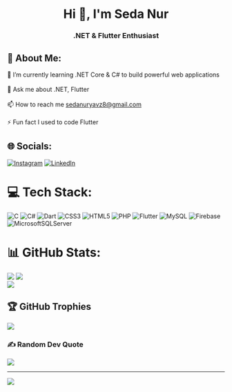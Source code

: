 <h1 align="center">Hi 👋, I'm Seda Nur</h1>
<h3 align="center">.NET & Flutter Enthusiast</h3>


## 💫 About Me:
🌱 I’m currently learning .NET Core & C# to build powerful web applications<br><br>💬 Ask me about .NET, Flutter<br><br>📫 How to reach me sedanuryavz8@gmail.com<br><br>⚡ Fun fact I used to code Flutter

## 🌐 Socials:
[![Instagram](https://img.shields.io/badge/Instagram-%23E4405F.svg?logo=Instagram&logoColor=white)](https://instagram.com/sedanuryavuz_) [![LinkedIn](https://img.shields.io/badge/LinkedIn-%230077B5.svg?logo=linkedin&logoColor=white)](https://linkedin.com/in/sedanuryavuz) 

# 💻 Tech Stack:
![C](https://img.shields.io/badge/c-%2300599C.svg?style=for-the-badge&logo=c&logoColor=white) ![C#](https://img.shields.io/badge/c%23-%23239120.svg?style=for-the-badge&logo=csharp&logoColor=white) ![Dart](https://img.shields.io/badge/dart-%230175C2.svg?style=for-the-badge&logo=dart&logoColor=white) ![CSS3](https://img.shields.io/badge/css3-%231572B6.svg?style=for-the-badge&logo=css3&logoColor=white) ![HTML5](https://img.shields.io/badge/html5-%23E34F26.svg?style=for-the-badge&logo=html5&logoColor=white) ![PHP](https://img.shields.io/badge/php-%23777BB4.svg?style=for-the-badge&logo=php&logoColor=white) ![Flutter](https://img.shields.io/badge/Flutter-%2302569B.svg?style=for-the-badge&logo=Flutter&logoColor=white) ![MySQL](https://img.shields.io/badge/mysql-4479A1.svg?style=for-the-badge&logo=mysql&logoColor=white) ![Firebase](https://img.shields.io/badge/firebase-a08021?style=for-the-badge&logo=firebase&logoColor=ffcd34) ![MicrosoftSQLServer](https://img.shields.io/badge/Microsoft%20SQL%20Server-CC2927?style=for-the-badge&logo=microsoft%20sql%20server&logoColor=white)
# 📊 GitHub Stats:
![](https://github-readme-stats.vercel.app/api?username=sedanuryavuz&theme=dark&hide_border=false&include_all_commits=true&count_private=false)
![](https://github-readme-streak-stats.herokuapp.com/?user=sedanuryavuz&theme=dark&hide_border=false)<br/>
![](https://github-readme-stats.vercel.app/api/top-langs/?username=sedanuryavuz&theme=dark&hide_border=false&include_all_commits=true&count_private=false&layout=compact)

## 🏆 GitHub Trophies
![](https://github-profile-trophy.vercel.app/?username=sedanuryavuz&theme=rose&no-frame=false&no-bg=true&margin-w=4)

### ✍️ Random Dev Quote
![](https://quotes-github-readme.vercel.app/api?type=horizontal&theme=radical)

---
[![](https://visitcount.itsvg.in/api?id=sedanuryavuz&icon=0&color=0)](https://visitcount.itsvg.in)

<!-- Proudly created with GPRM ( https://gprm.itsvg.in ) -->
